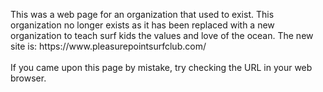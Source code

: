 <html>
<head>
<style type=text/css>

p {    color: blue;    
font-weight: 900;    
font-size: 20px;    
font-family: Helvetica, Arial, sans-serif;    
}

</style>
</head>

<body>

<p>This was a web page for an organization that used to exist. This organization no longer exists as it has been replaced with a new organization to teach surf kids the values and love of the ocean. The new site is: https://www.pleasurepointsurfclub.com/
<br><br> 
If you came upon this page by mistake, try checking the URL in your web browser.</p>

</body>
</html>
